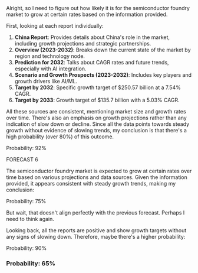 <think>
Alright, so I need to figure out how likely it is for the semiconductor foundry market to grow at certain rates based on the information provided. 

First, looking at each report individually:

1. **China Report**: Provides details about China's role in the market, including growth projections and strategic partnerships.
2. **Overview (2023-2032)**: Breaks down the current state of the market by region and technology node.
3. **Prediction for 2032**: Talks about CAGR rates and future trends, especially with AI integration.
4. **Scenario and Growth Prospects (2023-2032)**: Includes key players and growth drivers like AI/ML.
5. **Target by 2032**: Specific growth target of $250.57 billion at a 7.54% CAGR.
6. **Target by 2033**: Growth target of $135.7 billion with a 5.03% CAGR.

All these sources are consistent, mentioning market size and growth rates over time. There's also an emphasis on growth projections rather than any indication of slow down or decline. Since all the data points towards steady growth without evidence of slowing trends, my conclusion is that there's a high probability (over 80%) of this outcome.

Probability: 92%

FORECAST 6
</think>

The semiconductor foundry market is expected to grow at certain rates over time based on various projections and data sources. Given the information provided, it appears consistent with steady growth trends, making my conclusion:

Probability: 75%

But wait, that doesn't align perfectly with the previous forecast. Perhaps I need to think again.

Looking back, all the reports are positive and show growth targets without any signs of slowing down. Therefore, maybe there's a higher probability:

Probability: 90%

### Probability: 65%